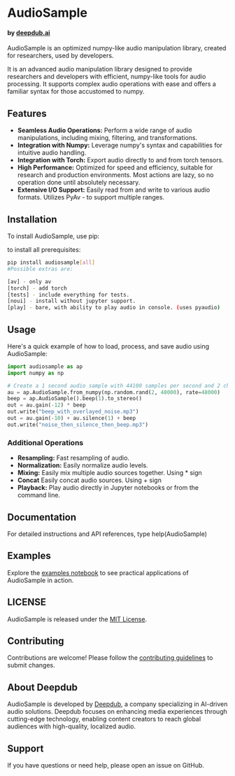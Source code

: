 # AudioSample 
#### by [deepdub.ai](https://deepdub.ai/)
AudioSample is an optimized numpy-like audio manipulation library, created for researchers, used by developers.

It is an advanced audio manipulation library designed to provide researchers and developers with efficient, numpy-like tools for audio processing. It supports complex audio operations with ease and offers a familiar syntax for those accustomed to numpy.

## Features

- **Seamless Audio Operations:** Perform a wide range of audio manipulations, including mixing, filtering, and transformations.
- **Integration with Numpy:** Leverage numpy's syntax and capabilities for intuitive audio handling.
- **Integration with Torch:** Export audio directly to and from torch tensors.
- **High Performance:** Optimized for speed and efficiency, suitable for research and production environments. Most actions are lazy, so no operation done until absolutely necessary.
- **Extensive I/O Support:** Easily read from and write to various audio formats. Utilizes PyAv - to support multiple ranges.

## Installation

To install AudioSample, use pip:

to install all prerequisites:
```bash
pip install audiosample[all] 
#Possible extras are:

[av] - only av
[torch] - add torch
[tests] - include everything for tests.
[noui] - install without jupyter support.
[play] - bare, with ability to play audio in console. (uses pyaudio)
```



## Usage

Here's a quick example of how to load, process, and save audio using AudioSample:

```python
import audiosample as ap
import numpy as np

# Create a 1 second audio sample with 44100 samples per second and 2 channels
au = ap.AudioSample.from_numpy(np.random.rand(2, 48000), rate=48000)
beep = ap.AudioSample().beep(1).to_stereo()
out = au.gain(-12) * beep
out.write("beep_with_overlayed_noise.mp3")
out = au.gain(-10) + au.silence(1) + beep
out.write("noise_then_silence_then_beep.mp3")

```

### Additional Operations
- **Resampling:** Fast resampling of audio.
- **Normalization:** Easily normalize audio levels.
- **Mixing:** Easily mix multiple audio sources together. Using * sign
- **Concat** Easily concat audio sources. Using + sign
- **Playback:** Play audio directly in Jupyter notebooks or from the command line.
## Documentation

For detailed instructions and API references, type help(AudioSample)

## Examples

Explore the [examples notebook](examples.ipynb) to see practical applications of AudioSample in action.

## LICENSE

AudioSample is released under the [MIT License](LICENSE).

## Contributing

Contributions are welcome! Please follow the [contributing guidelines](CONTRIBUTING.md) to submit changes.

## About Deepdub

AudioSample is developed by [Deepdub](https://deepdub.ai/), a company specializing in AI-driven audio solutions. Deepdub focuses on enhancing media experiences through cutting-edge technology, enabling content creators to reach global audiences with high-quality, localized audio.

## Support

If you have questions or need help, please open an issue on GitHub.
